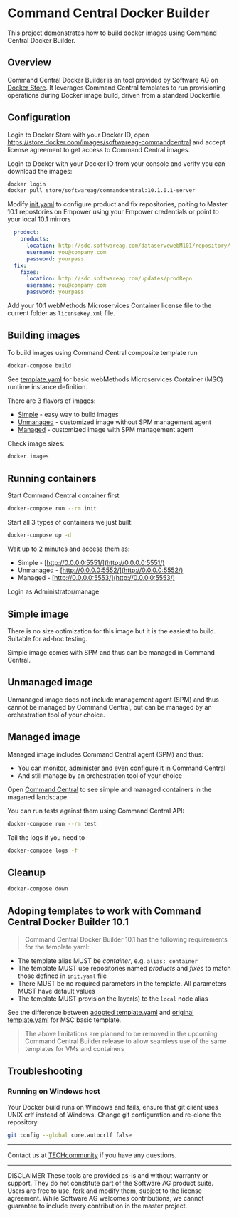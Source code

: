 # Command Central Docker Builder

This project demonstrates how to build docker images using
Command Central Docker Builder.

## Overview

Command Central Docker Builder is an tool provided by Software AG
on [Docker Store](https://store.docker.com/images/softwareag-commandcentral). It leverages Command Central templates to run
provisioning operations during Docker image build, driven from a standard Dockerfile.

## Configuration

Login to Docker Store with your Docker ID, open https://store.docker.com/images/softwareag-commandcentral and accept license agreement to get access
to Command Central images.

Login to Docker with your Docker ID from your console and verify you can download the images:

```bash
docker login
docker pull store/softwareag/commandcentral:10.1.0.1-server
```

Modify [init.yaml](init.yaml) to configure product and fix repositories, poiting to Master 10.1 repostories on Empower using your Empower credentials or point to your local 10.1 mirrors

```yaml
  product:
    products:
      location: http://sdc.softwareag.com/dataservewebM101/repository/
      username: you@company.com
      password: yourpass
  fix:
    fixes:
      location: http://sdc.softwareag.com/updates/prodRepo
      username: you@company.com
      password: yourpass
```

Add your 10.1 webMethods Microservices Container license file to the current folder as ```licenseKey.xml``` file.

## Building images

To build images using Command Central composite template run

```bash
docker-compose build
```

See [template.yaml](template.yaml) for basic webMethods Microservices Container (MSC) runtime instance definition.

There are 3 flavors of images:

* [Simple](Dockerfile.simple) - easy way to build images
* [Unmanaged](Dockerfile.unmanaged) - customized image without SPM management agent
* [Managed](Dockerfile.managed) - customized image with SPM management agent

Check image sizes:

```bash
docker images
```

## Running containers

Start Command Central container first

```bash
docker-compose run --rm init
```

Start all 3 types of containers we just built:

```bash
docker-compose up -d
```

Wait up to 2 minutes and access them as:

* Simple - [http://0.0.0.0:5551/](http://0.0.0.0:5551/)
* Unmanaged - [http://0.0.0.0:5552/](http://0.0.0.0:5552/)
* Managed - [http://0.0.0.0:5553/](http://0.0.0.0:5553/)

Login as Administrator/manage

## Simple image

There is no size optimization for this image but it is the easiest to build.
Suitable for ad-hoc testing.

Simple image comes with SPM and thus can be managed in Command Central.

## Unmanaged image

Unmanaged image does not include management agent (SPM) and thus cannot be managed
by Command Central, but can be managed by an orchestration tool of your choice.

## Managed image

Managed image includes Command Central agent (SPM) and thus:

* You can monitor, administer and even configure it in Command Central
* And still manage by an orchestration tool of your choice

Open [Command Central](https://0.0.0.0:8091/) to see simple and managed containers in
the maganed landscape.

You can run tests against them using Command Central API:

```bash
docker-compose run --rm test
```

Tail the logs if you need to

```bash
docker-compose logs -f
```

## Cleanup

```bash
docker-compose down
```

## Adoping templates to work with Command Central Docker Builder 10.1

> Command Central Docker Builder 10.1 has the following requirements for the template.yaml:

* The template alias MUST be *container*, e.g. `alias: container`
* The template MUST use repositories named *products* and *fixes* to match those defined in `init.yaml` file
* There MUST be no required parameters in the template. All parameters MUST have default values
* The template MUST provision the layer(s) to the `local` node alias

See the difference between [adopted template.yaml](template.yaml) and [original template.yaml](https://github.com/SoftwareAG/sagdevops-templates/blob/master/templates/sag-msc-server/template.yaml) for MSC basic template.

> The above limitations are planned to be removed in the upcoming Command Central Builder release to allow seamless use of the same templates for VMs and containers

## Troubleshooting

### Running on Windows host

Your Docker build runs on Windows and fails, ensure that git client uses UNIX crlf instead of Windows.
Change git configuration and re-clone the repository

```bash
git config --global core.autocrlf false
```

_______________
Contact us at [TECHcommunity](mailto:technologycommunity@softwareag.com?subject=Github/SoftwareAG) if you have any questions.
_______________
DISCLAIMER
These tools are provided as-is and without warranty or support. They do not constitute part of the Software AG product suite. Users are free to use, fork and modify them, subject to the license agreement. While Software AG welcomes contributions, we cannot guarantee to include every contribution in the master project.
